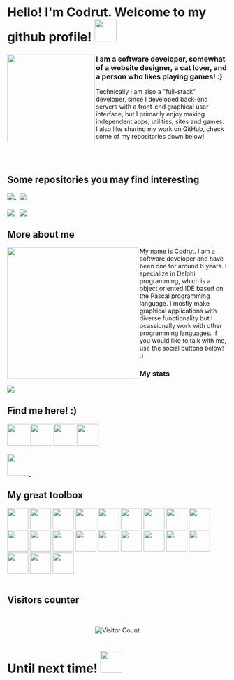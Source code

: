 <h1> 
  Hello! I'm Codrut. Welcome to my github profile!
  <img src="https://media4.giphy.com/media/v1.Y2lkPTc5MGI3NjExenA2bTN4cTVzZDc3NXg3Y2htZjdqODhnYXA0bmVzamJ6dGQ4ZnBxbSZlcD12MV9pbnRlcm5hbF9naWZfYnlfaWQmY3Q9cw/tn3Ej47sHXpgaxn3FZ/giphy.gif" width="50">
</h1>
<div>
  <img align="left" src="https://github.com/Codrax/Codrax/assets/68193064/ff3c48f6-6ae4-49c6-83b8-8cd433582442" height="200" />
  <h3>I am a software developer, somewhat of a website designer, a cat lover, and a person who likes playing games! :)</h3>
  <p>
    Technically I am also a "full-stack" developer, since I developed back-end servers with a front-end graphical user interface, 
    but I primarily enjoy making independent apps, utilities, sites and games. I also like sharing my work on GitHub, check some of my repositories down below!
  </p>
</div>
<br>
<br>

<div>
  <h2>Some repositories you may find interesting</h2>
  <a href="https://github.com/Codrax/iBroadcast-For-Windows">
    <img align="center" src="https://github-readme-stats.vercel.app/api/pin/?username=Codrax&repo=iBroadcast-For-Windows&theme=dark" />
  </a>
  &nbsp;
  <a href="https://github.com/Codrax/Codruts-Out-of-Box-Setup">
    <img align="center" src="https://github-readme-stats.vercel.app/api/pin/?username=Codrax&repo=Codruts-Out-of-Box-Setup&theme=dark" />
  </a>
  <br>
  <br>
  <a href="https://github.com/Codrax/CodrutFluentDesignSystem">
    <img align="center" src="https://github-readme-stats.vercel.app/api/pin/?username=Codrax&repo=Codrut-Fluent-Design-System&theme=dark" />
  </a>
  &nbsp;
  <a href="https://github.com/Codrax/CodrutsVisualLibrary">
    <img align="center" src="https://github-readme-stats.vercel.app/api/pin/?username=Codrax&repo=CodrutsVisualLibrary&theme=dark" />
  </a>
</div>

<div>
  <h2>More about me</h2>
  <img align="left" src="https://media0.giphy.com/media/v1.Y2lkPTc5MGI3NjExOWoyNDEzcWl0MGc3YzMxNTlhaGJkOWpkNWxwZzJ3N21uM3dpejVtNSZlcD12MV9pbnRlcm5hbF9naWZfYnlfaWQmY3Q9cw/FzO7hiXknGUi7UXGAg/giphy.gif" height="300" />
  My name is Codrut. I am a software developer and have been one for around 6 years. I specialize in Delphi programming, which is a object oriented IDE based on the Pascal programming language. I mostly make   graphical applications with diverse functionality but I ocassionally work with other programming languages. If you would like to talk with me, use the social buttons below! :) 

  <h3>My stats</h3>
  <picture>
  <source
    srcset="https://github-readme-stats.vercel.app/api?username=codrax&show_icons=true&theme=dark"
    media="(prefers-color-scheme: dark)"
  />
  <img src="https://github-readme-stats.vercel.app/api?username=codrax&show_icons=true" />
</picture>
</div>
<div>
  <h2>Find me here! :)</h2>

  <a href="https://www.codrutsoft.com/">
    <img align="left" src="https://github-production-user-asset-6210df.s3.amazonaws.com/68193064/256866832-3ac414cc-dac0-49b4-8c11-e1491c1461c6.png" height="50" />
  </a>&nbsp;
  <a href="https://www.twitter.com/LAVAplanks">
    <img align="left" src="https://github-production-user-asset-6210df.s3.amazonaws.com/68193064/256866829-c47e067f-1769-47ed-b70a-02e4cf472ff2.png" height="50" />
  </a>&nbsp;
  <a href="https://www.youtube.com/@LavaTechnology">
    <img align="left" src="https://github-production-user-asset-6210df.s3.amazonaws.com/68193064/256866824-6d03ef98-4aa9-4377-8be4-b45e510d570b.png" height="50" />
  </a>&nbsp;
  <a href="https://www.threads.net/@codrutcat">
    <img align="left" src="https://github-production-user-asset-6210df.s3.amazonaws.com/68193064/256866827-8e9ebde9-0c77-454a-a6bc-1deb4624d72a.png" height="50" />
  </a>&nbsp;

  <br>
  <br>
  <br>
  <br>
  <div>
    <a href="https://www.buymeacoffee.com/codrutcat">
      <img src="https://github-production-user-asset-6210df.s3.amazonaws.com/68193064/256890267-26f88ff0-c05c-4aed-8e6c-b51c6f11b3c8.png" height="50" />
    </a>&nbsp;
  </div>
</div>

<div style="display: inline-block;">
  <h2>My great toolbox</h2>
  <p align="left">
    <img src="https://github-production-user-asset-6210df.s3.amazonaws.com/68193064/297488957-5979fec5-2f30-45d1-a181-f205eb2d4c06.png" height="48" />
    <img src="https://github-production-user-asset-6210df.s3.amazonaws.com/68193064/297489216-4aa62c5d-653b-4a0c-9e6f-30624f42a212.png" height="48" />
    <img src="https://github-production-user-asset-6210df.s3.amazonaws.com/68193064/297489228-ffa12f39-5291-4463-9749-3d741a313abc.png" height="48" />
    <img src="https://github-production-user-asset-6210df.s3.amazonaws.com/68193064/297489226-cd8355b7-239f-4cc1-baa6-1e3fca45282d.png" height="48" />
    <img src="https://github-production-user-asset-6210df.s3.amazonaws.com/68193064/297489219-bc03cbcc-1ab7-4eef-823b-0193ebea5320.png" height="48" />
    <img src="https://github-production-user-asset-6210df.s3.amazonaws.com/68193064/297489279-5351e98a-96fb-44c4-b76f-80ba171504e2.svg" height="48" />
    <img src="https://github-production-user-asset-6210df.s3.amazonaws.com/68193064/297489277-e7927d5b-f2a1-4c55-8a7e-a6001744feef.svg" height="48" />
    <img src="https://github-production-user-asset-6210df.s3.amazonaws.com/68193064/297489275-9739b32e-b09a-4ef4-94ee-b9b44820fa67.svg" height="48" />
    <img src="https://github-production-user-asset-6210df.s3.amazonaws.com/68193064/297489260-304df6f4-bd4a-40c6-a84a-2ab88ce7a87c.svg" height="48" />
    <img src="https://github-production-user-asset-6210df.s3.amazonaws.com/68193064/297489257-816aeb12-d8e3-42f2-a6e1-50d588064575.svg" height="48" />
    <img src="https://github-production-user-asset-6210df.s3.amazonaws.com/68193064/297489255-dc4f019e-5ef0-43cd-85f0-e6b8792ec008.png" height="48" />
    <img src="https://github-production-user-asset-6210df.s3.amazonaws.com/68193064/297489252-6415e0ea-309b-4677-b59c-ff67a52e9f8e.png" height="48" />
    <img src="https://github-production-user-asset-6210df.s3.amazonaws.com/68193064/297489247-102f9ccd-4702-4deb-9bce-6ed957113f71.png" height="48" />
    <img src="https://github-production-user-asset-6210df.s3.amazonaws.com/68193064/297489244-c64bdb93-8113-426e-99d1-dc04340b3f98.png" height="48" />
    <img src="https://github-production-user-asset-6210df.s3.amazonaws.com/68193064/297489241-3ef5edf3-6977-4cfb-8b97-9df63cf4f589.png" height="48" />
    <img src="https://github-production-user-asset-6210df.s3.amazonaws.com/68193064/297489236-153745d7-0c87-41d9-8961-76b456f4a2d9.png" height="48" />
    <img src="https://github-production-user-asset-6210df.s3.amazonaws.com/68193064/297489233-dfdf9bfc-8b34-49a9-a15c-43e771b3f01c.png" height="48" />
    <img src="https://github-production-user-asset-6210df.s3.amazonaws.com/68193064/297489230-c214e852-1eef-416c-9a6f-35e8b6ec30f6.png?" height="48" />
    <img src="https://github-production-user-asset-6210df.s3.amazonaws.com/68193064/297491088-326fed33-431d-4955-8b1a-9a2b94db79fe.png" height="48" />
    <img src="https://github-production-user-asset-6210df.s3.amazonaws.com/68193064/297493761-fef43e61-2667-4b54-a053-d1b57f80d6e9.png" height="48" />
    <img src="https://github-production-user-asset-6210df.s3.amazonaws.com/68193064/299759107-55ed84c6-5850-466e-889a-c316673c33f0.png?X-Amz-Algorithm=AWS4-HMAC-SHA256&X-Amz-Credential=AKIAVCODYLSA53PQK4ZA%2F20240125%2Fus-east-1%2Fs3%2Faws4_request&X-Amz-Date=20240125T174415Z&X-Amz-Expires=300&X-Amz-Signature=23dbfb159f858f5e46a586bb5c28888a040d3515be713a94fcf88fdfd90a9be6&X-Amz-SignedHeaders=host&actor_id=0&key_id=0&repo_id=671949056" height="48" />

  </p>
</div>
<div align="center">
  <h2 align="left">Visitors counter</h2>
  <br/>

  ![Visitor Count](https://profile-counter.glitch.me/Codrax/count.svg)
</div>

<h1> 
  Until next time!
  <img src="https://media1.giphy.com/media/v1.Y2lkPTc5MGI3NjExa2gxczgxdzM0N2k5aTI2aHZ1YXBiaWIyamI0dzN2dXhjaWZqbnN5NCZlcD12MV9pbnRlcm5hbF9naWZfYnlfaWQmY3Q9cw/STTFyNrElFl0SxuyvU/giphy.gif" width="50">
</h1>

<!--
**Codrax/Codrax** is a ✨ _special_ ✨ repository because its `README.md` (this file) appears on your GitHub profile.

Here are some ideas to get you started:

- 🔭 I’m currently working on ...
- 🌱 I’m currently learning ...
- 👯 I’m looking to collaborate on ...
- 🤔 I’m looking for help with ...
- 💬 Ask me about ...
- 📫 How to reach me: ...
- 😄 Pronouns: ...
- ⚡ Fun fact: ...
-->
